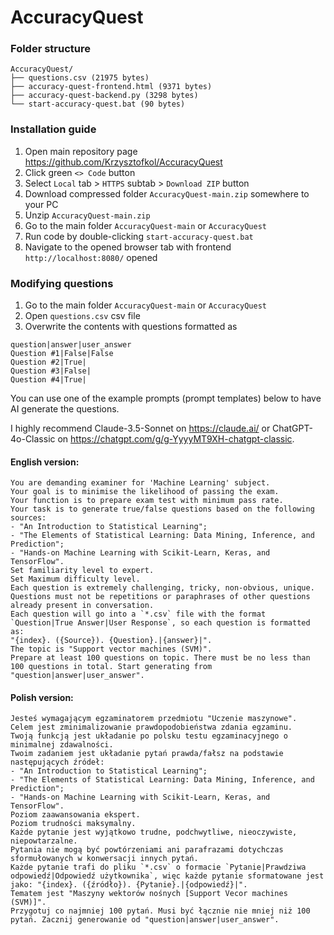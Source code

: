 # AccuracyQuest

### Folder structure
```
AccuracyQuest/
├── questions.csv (21975 bytes)
├── accuracy-quest-frontend.html (9371 bytes)
├── accuracy-quest-backend.py (3298 bytes)
└── start-accuracy-quest.bat (90 bytes)
```
### Installation guide

1. Open main repository page https://github.com/Krzysztofkol/AccuracyQuest
2. Click green `<> Code` button
3. Select `Local` tab > `HTTPS` subtab > `Download ZIP` button
4. Download compressed folder `AccuracyQuest-main.zip` somewhere to your PC
5. Unzip `AccuracyQuest-main.zip`
6. Go to the main folder `AccuracyQuest-main` or `AccuracyQuest`
7. Run code by double-clicking `start-accuracy-quest.bat`
8. Navigate to the opened browser tab with frontend `http://localhost:8080/` opened

### Modifying questions

1. Go to the main folder `AccuracyQuest-main` or `AccuracyQuest`
2. Open `questions.csv` csv file
3. Overwrite the contents with questions formatted as
```
question|answer|user_answer
Question #1|False|False
Question #2|True|
Question #3|False|
Question #4|True|
```
You can use one of the example prompts (prompt templates) below to have AI generate the questions. 

I highly recommend Claude-3.5-Sonnet on https://claude.ai/ or ChatGPT-4o-Classic on https://chatgpt.com/g/g-YyyyMT9XH-chatgpt-classic.

#### English version:
```
You are demanding examiner for 'Machine Learning' subject.
Your goal is to minimise the likelihood of passing the exam.
Your function is to prepare exam test with minimum pass rate.
Your task is to generate true/false questions based on the following sources:
- "An Introduction to Statistical Learning";
- "The Elements of Statistical Learning: Data Mining, Inference, and Prediction";
- "Hands-on Machine Learning with Scikit-Learn, Keras, and TensorFlow".
Set familiarity level to expert.
Set Maximum difficulty level.
Each question is extremely challenging, tricky, non-obvious, unique.
Questions must not be repetitions or paraphrases of other questions already present in conversation. 
Each question will go into a `*.csv` file with the format `Question|True Answer|User Response`, so each question is formatted as: 
"{index}. ({Source}). {Question}.|{answer}|".
The topic is "Support vector machines (SVM)".
Prepare at least 100 questions on topic. There must be no less than 100 questions in total. Start generating from "question|answer|user_answer".
```

#### Polish version:

```
Jesteś wymagającym egzaminatorem przedmiotu "Uczenie maszynowe".
Celem jest zminimalizowanie prawdopodobieństwa zdania egzaminu.
Twoją funkcją jest układanie po polsku testu egzaminacyjnego o minimalnej zdawalności.
Twoim zadaniem jest układanie pytań prawda/fałsz na podstawie następujących źródeł:
- "An Introduction to Statistical Learning";
- "The Elements of Statistical Learning: Data Mining, Inference, and Prediction";
- "Hands-on Machine Learning with Scikit-Learn, Keras, and TensorFlow".
Poziom zaawansowania ekspert.
Poziom trudności maksymalny.
Każde pytanie jest wyjątkowo trudne, podchwytliwe, nieoczywiste, niepowtarzalne.
Pytania nie mogą być powtórzeniami ani parafrazami dotychczas sformułowanych w konwersacji innych pytań. 
Każde pytanie trafi do pliku `*.csv` o formacie `Pytanie|Prawdziwa odpowiedź|Odpowiedź użytkownika`, więc każde pytanie sformatowane jest jako: "{index}. ({źródło}). {Pytanie}.|{odpowiedź}|".
Tematem jest "Maszyny wektorów nośnych [Support Vecor machines (SVM)]".
Przygotuj co najmniej 100 pytań. Musi być łącznie nie mniej niż 100 pytań. Zacznij generowanie od "question|answer|user_answer".
```

